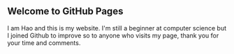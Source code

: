 ## Welcome to GitHub Pages

<P1> I am Hao and this is my website. I'm still a beginner at computer science but I joined Github to improve so to anyone who visits my page, thank you for your time and comments.</P1>

